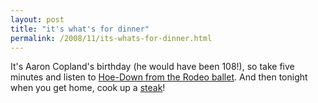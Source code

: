 ```yaml
---
layout: post
title: "it's what's for dinner"
permalink: /2008/11/its-whats-for-dinner.html
---
```


It's Aaron Copland's birthday (he would have been 108!), so take five minutes and listen to [Hoe-Down from the Rodeo ballet](http://www.cbdna.org/files_music/AaronCopeland-Rodeo-Hoedown.mp3). And then tonight when you get home, cook up a [steak](http://ben.stupidfool.org/typepad/2008/11/steak.html)!